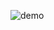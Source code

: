 
![demo](https://user-images.githubusercontent.com/100119316/230273634-14ec8215-23a7-425c-bc98-db393c72d992.gif)
